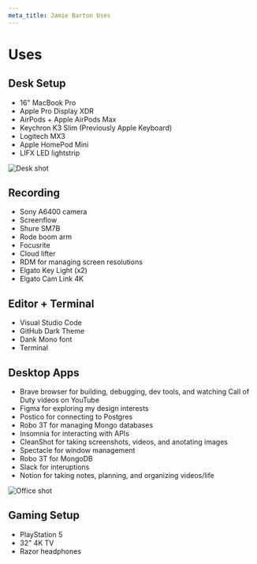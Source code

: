 ```yaml
---
meta_title: Jamie Barton Uses
---
```


# Uses

## Desk Setup

- 16" MacBook Pro
- Apple Pro Display XDR
- AirPods + Apple AirPods Max
- Keychron K3 Slim (Previously Apple Keyboard)
- Logitech MX3
- Apple HomePod Mini
- LIFX LED lightstrip

<img src="/desk.jpg" alt="Desk shot" />

## Recording

- Sony A6400 camera
- Screenflow
- Shure SM7B
- Rode boom arm
- Focusrite
- Cloud lifter
- RDM for managing screen resolutions
- Elgato Key Light (x2)
- Elgato Cam Link 4K

## Editor + Terminal

- Visual Studio Code
- GitHub Dark Theme
- Dank Mono font
- Terminal

## Desktop Apps

- Brave browser for building, debugging, dev tools, and watching Call of Duty videos on YouTube
- Figma for exploring my design interests
- Postico for connecting to Postgres
- Robo 3T for managing Mongo databases
- Insomnia for interacting with APIs
- CleanShot for taking screenshots, videos, and anotating images
- Spectacle for window management
- Robo 3T for MongoDB
- Slack for interuptions
- Notion for taking notes, planning, and organizing videos/life

<img src="/office.jpg" alt="Office shot" />

## Gaming Setup

- PlayStation 5
- 32" 4K TV
- Razor headphones
